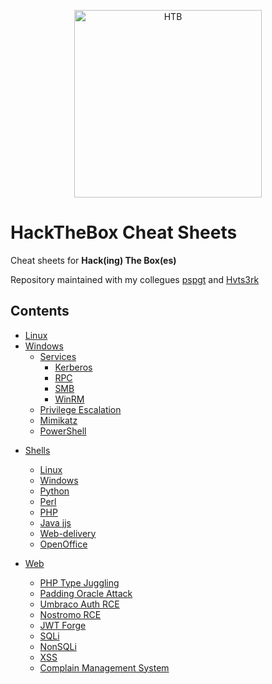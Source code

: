 <p align="center">
  <img src="https://github.com/lorenzoinvidia/HTB-CheatSheets/blob/master/src/htb.png" alt="HTB" width="300" />
</p>

# HackTheBox Cheat Sheets
Cheat sheets for **Hack(ing) The Box(es)**

Repository maintained with my collegues [pspgt](https://github.com/pspgt) and [Hvts3rk](https://github.com/Hvts3rk)


## Contents

- [Linux](https://github.com/lorenzoinvidia/HackTheBox-CheatSheets/wiki/Linux)
- [Windows](https://github.com/lorenzoinvidia/HackTheBox-CheatSheets/wiki/Windows)
    * [Services](https://github.com/lorenzoinvidia/HackTheBox-CheatSheets/wiki/Windows#Services)
        * [Kerberos](https://github.com/lorenzoinvidia/HackTheBox-CheatSheets/wiki/Windows#Kerberos)
        * [RPC](https://github.com/lorenzoinvidia/HackTheBox-CheatSheets/wiki/Windows#RPC)
        * [SMB](https://github.com/lorenzoinvidia/HackTheBox-CheatSheets/wiki/Windows#SMB)
        * [WinRM](https://github.com/lorenzoinvidia/HackTheBox-CheatSheets/wiki/Windows#WinRM)
    * [Privilege Escalation](https://github.com/lorenzoinvidia/HackTheBox-CheatSheets/wiki/Windows#Privilege-Escalation)
    * [Mimikatz](https://github.com/lorenzoinvidia/HackTheBox-CheatSheets/wiki/Windows#Mimikatz)
    * [PowerShell](https://github.com/lorenzoinvidia/HackTheBox-CheatSheets/wiki/Windows#PowerShell)
    
* [Shells](https://github.com/lorenzoinvidia/HackTheBox-CheatSheets/wiki/Shells)
    * [Linux](https://github.com/lorenzoinvidia/HackTheBox-CheatSheets/wiki/Shells#Linux)
    * [Windows](https://github.com/lorenzoinvidia/HackTheBox-CheatSheets/wiki/Shells#Windows)
    * [Python](https://github.com/lorenzoinvidia/HackTheBox-CheatSheets/wiki/Shells#Python)
    * [Perl](https://github.com/lorenzoinvidia/HackTheBox-CheatSheets/wiki/Shells#Perl)
    * [PHP](https://github.com/lorenzoinvidia/HackTheBox-CheatSheets/wiki/Shells#PHP)
    * [Java jjs](https://github.com/lorenzoinvidia/HackTheBox-CheatSheets/wiki/Shells#Java-jjs)
    * [Web-delivery](https://github.com/lorenzoinvidia/HackTheBox-CheatSheets/wiki/Shells#Web-delivery)
    * [OpenOffice](https://github.com/lorenzoinvidia/HackTheBox-CheatSheets/wiki/Shells#OpenOffice)
    
* [Web](https://github.com/lorenzoinvidia/HackTheBox-CheatSheets/wiki/Web)
    * [PHP Type Juggling](https://github.com/lorenzoinvidia/HackTheBox-CheatSheets/wiki/Web#PHP-Type-Juggling)
    * [Padding Oracle Attack](https://github.com/lorenzoinvidia/HackTheBox-CheatSheets/wiki/Web#Padding-Oracle-Attack)
    * [Umbraco Auth RCE](https://github.com/lorenzoinvidia/HackTheBox-CheatSheets/wiki/Web#Umbraco-Auth-RCE)
    * [Nostromo RCE](https://github.com/lorenzoinvidia/HackTheBox-CheatSheets/wiki/Web#Nostromo-RCE)
    * [JWT Forge](https://github.com/lorenzoinvidia/HackTheBox-CheatSheets/wiki/Web#JWT-Forge)
    * [SQLi](https://github.com/lorenzoinvidia/HackTheBox-CheatSheets/wiki/SQLi)
    * [NonSQLi](https://github.com/lorenzoinvidia/HackTheBox-CheatSheets/wiki/Web#NonSQLi)   
    * [XSS](https://github.com/lorenzoinvidia/HackTheBox-CheatSheets/wiki/XSS)
    * [Complain Management System](https://github.com/lorenzoinvidia/HackTheBox-CheatSheets/wiki/Web#Complain-Management-System)
